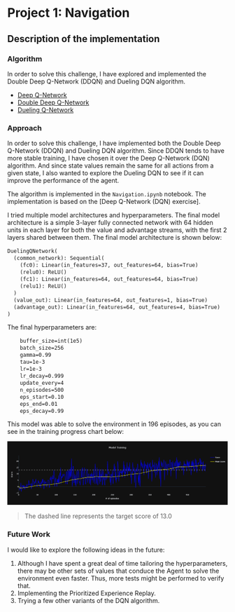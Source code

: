 
# Project 1: Navigation

## Description of the implementation

### Algorithm
In order to solve this challenge, I have explored and implemented the Double Deep Q-Network (DDQN) and Dueling DQN algorithm.

* [Deep Q-Network](https://storage.googleapis.com/deepmind-media/dqn/DQNNaturePaper.pdf)
* [Double Deep Q-Network](https://arxiv.org/abs/1509.06461)
* [Dueling Q-Network](https://arxiv.org/abs/1511.06581)


### Approach

In order to solve this challenge, I have implemented both the Double Deep Q-Network (DDQN) and Dueling DQN algorithm. Since DDQN tends to have more stable training, I have chosen it over the Deep Q-Network (DQN) algorithm. And since state values remain the same for all actions from a given state, I also wanted to explore the Dueling DQN to see if it can improve the performance of the agent.

The algorithm is implemented in the `Navigation.ipynb` notebook. The implementation is based on the [Deep Q-Network (DQN) exercise]. 

I tried multiple model architectures and hyperparameters. The final model architecture is a simple 3-layer fully connected network with 64 hidden units in each layer for both the value and advantage streams, with the first 2 layers shared between them. The final model architecture is shown below:

```
DuelingQNetwork(
  (common_network): Sequential(
    (fc0): Linear(in_features=37, out_features=64, bias=True)
    (relu0): ReLU()
    (fc1): Linear(in_features=64, out_features=64, bias=True)
    (relu1): ReLU()
  )
  (value_out): Linear(in_features=64, out_features=1, bias=True)
  (advantage_out): Linear(in_features=64, out_features=4, bias=True)
)
```

The final hyperparameters are:

```
    buffer_size=int(1e5)
    batch_size=256
    gamma=0.99
    tau=1e-3
    lr=1e-3
    lr_decay=0.999
    update_every=4
    n_episodes=500
    eps_start=0.10
    eps_end=0.01
    eps_decay=0.99
```

This model was able to solve the environment in 196 episodes, as you can see in the training progress chart below:

![Training Progress](training-progress.png)

> The dashed line represents the target score of 13.0

### Future Work

I would like to explore the following ideas in the future:
1. Although I have spent a great deal of time tailoring the hyperparameters, there may be other sets of values that conduce the Agent to solve the environment even faster. Thus, more tests might be performed to verify that.
2. Implementing the Prioritized Experience Replay.
3. Trying a few other variants of the DQN algorithm.
